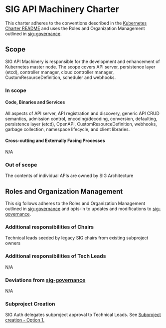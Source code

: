 # SIG API Machinery Charter

This charter adheres to the conventions described in the [Kubernetes Charter README] and uses
the Roles and Organization Management outlined in [sig-governance].

## Scope

SIG API Machinery is responsible for the development and enhancement of Kubernetes master node.  The scope covers API server, persistence layer (etcd), controller manager, cloud controller manager, CustomResourceDefinition, scheduler and webhooks.

### In scope

#### Code, Binaries and Services

All aspects of API server, API registration and discovery, generic API CRUD semantics, admission control, encoding/decoding, conversion, defaulting, persistence layer (etcd), OpenAPI, CustomResourceDefinition, webhooks, garbage collection, namespace lifecycle, and client libraries.

#### Cross-cutting and Externally Facing Processes

N/A

### Out of scope

The contents of individual APIs are owned by SIG Architecture

## Roles and Organization Management

This sig follows adheres to the Roles and Organization Management outlined in [sig-governance]
and opts-in to updates and modifications to [sig-governance].

### Additional responsibilities of Chairs

Technical leads seeded by legacy SIG chairs from existing subproject owners

### Additional responsibilities of Tech Leads

N/A

### Deviations from [sig-governance]

N/A

### Subproject Creation

SIG Auth delegates subproject approval to Technical Leads. See [Subproject creation - Option 1.]

[Subproject creation - Option 1.]: https://github.com/kubernetes/community/blob/master/committee-steering/governance/sig-governance.md#subproject-creation
[sig-governance]: https://github.com/kubernetes/community/blob/master/committee-steering/governance/sig-governance.md
[sig-subprojects]: https://github.com/kubernetes/community/blob/master/sig-YOURSIG/README.md#subprojects
[Kubernetes Charter README]: https://github.com/kubernetes/community/blob/master/committee-steering/governance/README.md
